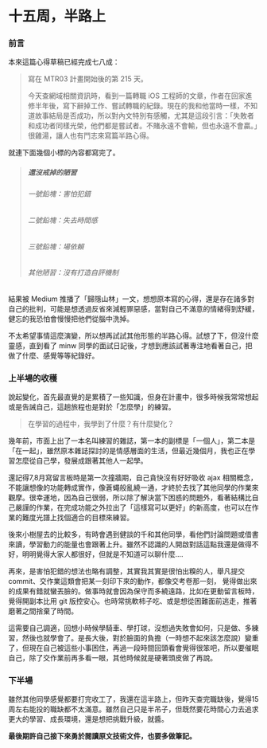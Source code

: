 # 十五周，半路上

### 前言
本來這篇心得草稿已經完成七八成：
>寫在 MTR03 計畫開始後的第 215 天。
>
>今天查網域相關資訊時，看到一篇轉職 iOS 工程師的文章，作者在回家進修半年後，寫下辭掉工作、嘗試轉職的紀錄。現在的我和他當時一樣，不知道故事結局是否成功，所以對內文特別有感觸，尤其是這段引言：「失敗者和成功者同樣光榮，他們都是嘗試者。不賭永遠不會輸，但也永遠不會贏。」很雞湯，讓人也有鬥志來寫篇半路心得。

就連下面幾個小標的內容都寫完了。
>##### 還沒戒掉的陋習
>###### 一號鉛塊：害怕犯錯
>###### 二號鉛塊：失去時間感
>###### 三號鉛塊：場依賴
>###### 其他陋習：沒有打造自評機制

結果被 Medium 推播了「歸隱山林」一文，想想原本寫的心得，還是存在諸多對自己的批判，可能是想透過反省來減輕罪惡感，當對自己不滿意的情緒得到舒緩，健忘的我恐怕會慢慢把他們從腦中洗掉。

不太希望事情這麼演變，所以想再試試其他形態的半路心得。試想了下，但沒什麼靈感，直到看了 minw 同學的面試日記後，才想到應該試著專注地看著自己，把做了什麼、感覺等等紀錄好。

### 上半場的收穫
說起變化，首先最直覺的是累積了一些知識，但身在計畫中，很多時候我常常想起或是告誡自己，這趟旅程也是對於「怎麼學」的練習。

>在學習的過程中，我學到了什麼？有什麼變化？

幾年前，市面上出了一本名叫練習的雜誌，第一本的副標是「一個人」，第二本是「在一起」，雖然原本雜誌探討的是情感層面的生活，但最近幾個月，我也正在學習怎麼從自己學，發展成跟著其他人一起學。

還記得7,8月寫留言板時是第一次撞牆期，自己貪快沒有好好吸收 ajax 相關概念，不能讓想像的功能轉成實作，像蒼蠅般亂繞一通，才終於去找了其他同學的作業來觀摩。很幸運地，因為自己很弱，所以除了解決當下困惑的問題外，看著結構比自己嚴謹的作業，在完成功能之外拉出了「這樣寫可以更好」的新高度，也可以在作業的難度光譜上找個適合的目標來練習。

後來小樹屋去的比較多，有時會遇到健談的千和其他同學，看他們討論問題或借書來讀，學習動力的能量也會跟著上升。雖然不認識的人開啟對話這點我還是做得不好，明明覺得大家人都很好，但就是不知道可以聊什麼....

再來，是害怕犯錯的想法也略有調整，其實我其實是很怕出糗的人，舉凡提交 commit、交作業這類會把某一刻印下來的動作，都像交考卷那一刻， 覺得做出來的成果有錯就蠻丟臉的。做事時就會因為保守而多繞遠路，比如在更動留言板時，覺得開副本比用 git 版控安心。也時常挑軟柿子吃、或是想從困難面前逃走，推著磨著之間捨棄了時間。

這需要自己調適，回想小時候學騎車、學打球，沒想過失敗會如何，只是做、多練習，然後也就學會了。是長大後，對於臉面的負擔（一時想不起來該怎麼說）變重了，但現在自己被這些小事困住，再過一段時間回頭看會覺得很笨吧，所以要催眠自己，除了交作業前再多看一眼，其他時候就是硬著頭皮做了再說。

### 下半場

雖然其他同學感覺都要打完收工了，我還在這半路上，但昨天查完職缺後，覺得15周左右能投的職缺都不太滿意。雖然自己只是半吊子，但既然要花時間心力去追求更大的學習、成長環境，還是想把挑戰升級，就醬。

**最後期許自己接下來勇於閱讀原文技術文件，也要多做筆記。**





